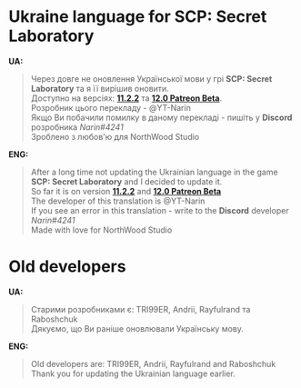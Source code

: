 # Ukraine language for SCP: Secret Laboratory

**UA:**
> Через довге не оновлення Української мови у грі **SCP: Secret Laboratory** та я її вирішив оновити.  
> Доступно на версіях: **[11.2.2](https://github.com/YT-Narin/Ukraine-language-for-SCP-SL/releases/tag/v1.0.5)** та **[12.0 Patreon Beta](https://github.com/YT-Narin/Ukraine-language-for-SCP-SL/releases/tag/v2.0.1-Open-Beta-Test)**.                                                                  
> Розробник цього перекладу - @YT-Narin                                                            
> Якщо Ви побачили помилку в даному перекладі - пишіть у **Discord** розробника *Narin#4241*          
> Зроблено з любов'ю для NorthWood Studio                                                          

**ENG:**
> After a long time not updating the Ukrainian language in the game **SCP: Secret Laboratory** and I decided to update it.                                               
> So far it is on version **[11.2.2](https://github.com/YT-Narin/Ukraine-language-for-SCP-SL/releases/tag/v1.0.5)** and **[12.0 Patreon Beta](https://github.com/YT-Narin/Ukraine-language-for-SCP-SL/releases/tag/v2.0.1-Open-Beta-Test)**           
> The developer of this translation is @YT-Narin                                                 
> If you see an error in this translation - write to the **Discord** developer *Narin#4241*            
> Made with love for NorthWood Studio                                                          


# Old developers
**UA:**
> Старими розробниками є: TRI99ER, Andrii, Rayfulrand та Raboshchuk                                    
> Дякуємо, що Ви раніше оновлювали Українську мову.                                                         

**ENG:**
> Old developers are: TRI99ER, Andrii, Rayfulrand and Raboshchuk                                              
> Thank you for updating the Ukrainian language earlier.                                                              
